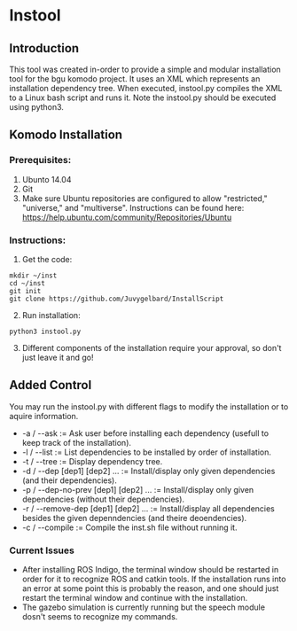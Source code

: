 # Instool
## Introduction
This tool was created in-order to provide a simple and modular installation tool for the bgu komodo project.
It uses an XML which represents an installation dependency tree.
When executed, instool.py compiles the XML to a Linux bash script and runs it.
Note the instool.py should be executed using python3.

## Komodo Installation

### Prerequisites:
1. Ubunto 14.04
2. Git
3. Make sure Ubuntu repositories are configured to allow "restricted," "universe," and "multiverse".
Instructions can be found here: https://help.ubuntu.com/community/Repositories/Ubuntu


### Instructions:
1. Get the code:

```
mkdir ~/inst
cd ~/inst
git init
git clone https://github.com/Juvygelbard/InstallScript
```

2. Run installation:
```
python3 instool.py
```

3. Different components of the installation require your approval, so don't just leave it and go!

## Added Control

You may run the instool.py with different flags to modify the installation or to aquire information.

- -a / --ask := Ask user before installing each dependency (usefull to keep track of the installation).
- -l / --list := List dependencies to be installed by order of installation.
- -t / --tree := Display dependency tree.
- -d / --dep [dep1] [dep2] ... := Install/display only given dependencies (and their dependencies).
- -p / --dep-no-prev [dep1] [dep2] ... := Install/display only given dependencies (without their dependencies).
- -r / --remove-dep [dep1] [dep2] ... := Install/display all dependencies besides the given depenndencies (and theire deoendencies).
- -c / --compile := Compile the inst.sh file without running it.

### Current Issues
- After installing ROS Indigo, the terminal window should be restarted in order for it to recognize ROS and catkin tools. If the installation runs into an error at some point this is probably the reason, and one should just restart the terminal window and continue with the installation.
- The gazebo simulation is currently running but the speech module dosn't seems to recognize my commands.
